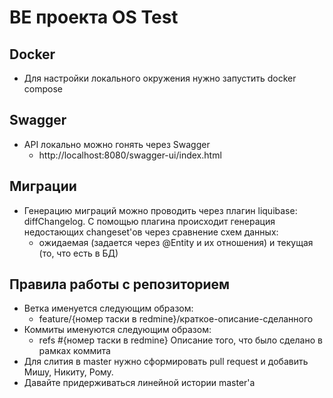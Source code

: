# BE проекта OS Test

## Docker
- Для настройки локального окружения нужно запустить docker compose

## Swagger
- API локально можно гонять через Swagger
  - http://localhost:8080/swagger-ui/index.html

## Миграции
- Генерацию миграций можно проводить через плагин liquibase: diffChangelog. 
С помощью плагина происходит генерация недостающих changeset'ов через сравнение схем данных:
  - ожидаемая (задается через @Entity и их отношения) и текущая (то, что есть в БД)

## Правила работы c репозиторием
- Ветка именуется следующим образом:
  - feature/{номер таски в redmine}/краткое-описание-сделанного
- Коммиты именуются следующим образом:
  - refs #{номер таски в redmine} Описание того, что было сделано в рамках коммита
- Для слития в master нужно сформировать pull request и добавить Мишу, Никиту, Рому. 
- Давайте придерживаться линейной истории master'a